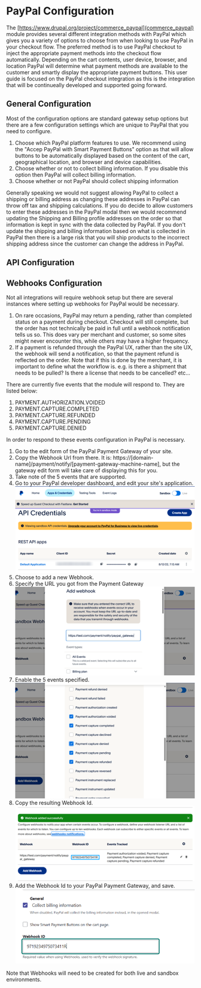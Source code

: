 
# PayPal Configuration

The [https://www.drupal.org/project/commerce_paypal](commerce_paypal) module provides several different integration methods with PayPal which gives you a variety of options to choose from when looking to use PayPal in your checkout flow. The preferred method is to use PayPal checkout to inject the appropriate payment methods into the checkout flow automatically. Depending on the cart contents, user device, browser, and location PayPal will determine what payment methods are available to the customer and smartly display the appropriate payment buttons. This user guide is focused on the PayPal checkout integration as this is the integration that will be continueally developed and supported going forward.

## General Configuration
Most of the configuration options are standard gateway setup options but there are a few configuration settings which are unique to PayPal that you need to configure.

1. Choose which PayPal platform features to use. We recommend using the "Accep PayPal with Smart Payment Buttons" option as that will allow buttons to be automatically displayed based on the content of the cart, geographical location, and browser and device capabilities.
2. Choose whether or not to collect billing information. If you disable this option then PayPal will collect billing information.
3. Choose whether or not PayPal should collect shipping information

Generally speaking we would not suggest allowing PayPal to collect a shipping or billing address as changing these addresses in PayPal can throw off tax and shipping calculations. If you do decide to allow customers to enter these addresses in the PayPal modal then we would recommend updating the Shipping and Billing profile addresses on the order so that information is kept in sync with the data collected by PayPal. If you don't update the shipping and billing information based on what is collected in PayPal then there is a large risk that you will ship products to the incorrect shipping address since the customer can change the address in PayPal.

##  API Configuration

## Webhooks Configuration
Not all integrations will require webhook setup but there are several instances where setting up webhooks for PayPal would be necessary.

1. On rare occasions, PayPal may return a pending, rather than completed status on a payment during checkout. Checkout will still complete, but the order has not technically be paid in full until a webhook notification tells us so. This does vary per merchant and customer, so some sites might never encounter this, while others may have a higher frequency.
2. If a payment is refunded through the PayPal UX, rather than the site UX, the webhook will send a notification, so that the payment refund is reflected on the order. Note that if this is done by the merchant, it is important to define what the workflow is. e.g. is there a shipment that needs to be pulled? Is there a license that needs to be cancelled? etc...

There are currently five events that the module will respond to. They are listed below:

1. PAYMENT.AUTHORIZATION.VOIDED
2. PAYMENT.CAPTURE.COMPLETED
3. PAYMENT.CAPTURE.REFUNDED
4. PAYMENT.CAPTURE.PENDING
5. PAYMENT.CAPTURE.DENIED

In order to respond to these events configuration in PayPal is necessary.

1. Go to the edit form of the PayPal Payment Gateway of your site.
2. Copy the Webhook Url from there. It is: https://[domain-name]/payment/notify/[payment-gateway-machine-name], but the gateway edit form will take care of displaying this for you.
3. Take note of the 5 events that are supported.
4. Go to your PayPal developer dashboard, and edit your site's application.
![image](images/paypal-application-configuration.png)
5. Choose to add a new Webhook.
6. Specify the URL you got from the Payment Gateway
![image2](images/paypal-webhook-url.png)
7. Enable the 5 events specified.
![image3](images/paypal-webhook-events.png)
8. Copy the resulting Webhook Id.
![image4](images/paypal-webhook-id.png)
9. Add the Webhook Id to your PayPal Payment Gateway, and save.
![image5](images/paypal-drupal-configuration-webhook-id.png)

Note that Webhooks will need to be created for both live and sandbox environments. 